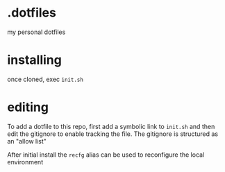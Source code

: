 # .dotfiles
my personal dotfiles

# installing
once cloned, exec `init.sh`

# editing
To add a dotfile to this repo, first add a symbolic link to `init.sh` and then edit the gitignore to enable tracking the file. The gitignore is structured as an "allow list"

After initial install the `recfg` alias can be used to reconfigure the local environment 